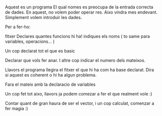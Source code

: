 Aquest es un programa
El qual nomes es preocupa de la entrada correcta de dades.
En aquest, no volem poder operar res. Aixo vindra mes endevant.
Simplement volem introduir les dades.

Per a fer-ho:

fitxer
Declares quantes funcions hi ha!
indiques els noms
( to same para variables, operacions... )

Un cop declarat tot el que es basic

Declarar que vols fer anar.
I altre cop indicar el numero dels mateixos.

Llavors el programa llegira el fitxer el que hi ha com ha base declarat.
Dira si aquest es coherent o hi ha algun problema.

Fara el mateix amb la declaracio de variables

Un cop fet tot aixo,
llavors ja podem comezar a fer el que realment vole :)

Contar quant de gran haura de ser el vector, i un cop calculat, comenzar a fer magia :)
